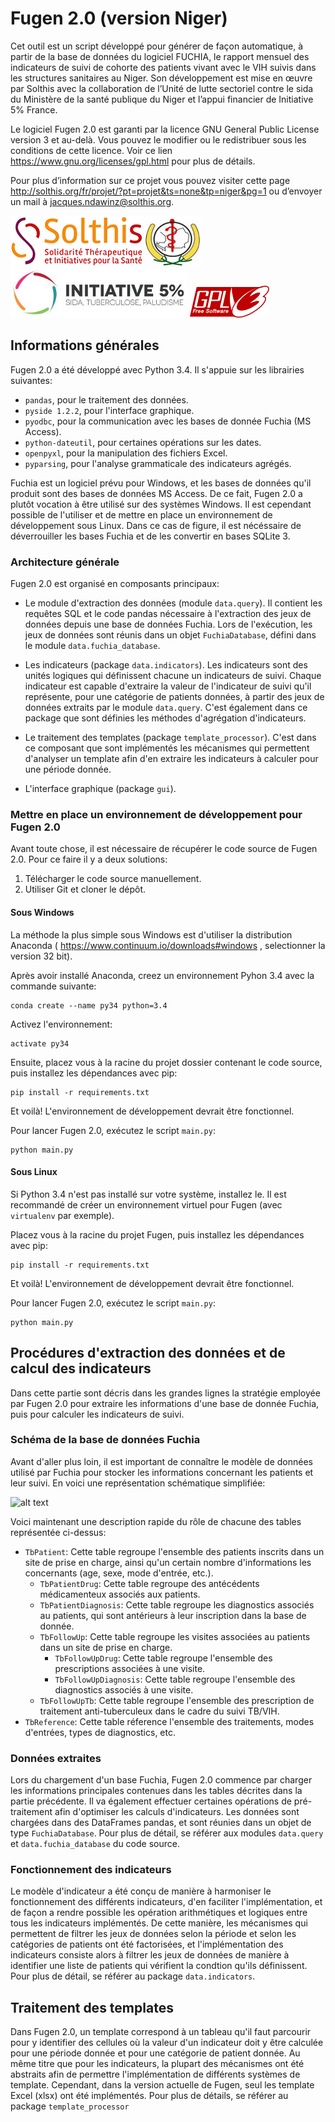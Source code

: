 # Fugen 2.0 (version Niger) #

Cet outil est un script développé pour générer de façon automatique, à partir de la base de données du logiciel FUCHIA, le rapport mensuel des indicateurs de suivi de cohorte des patients vivant avec le VIH suivis dans les structures sanitaires au Niger. Son développement est mise en œuvre par Solthis avec la collaboration de l’Unité de lutte sectoriel contre le sida du Ministère de la santé publique du Niger et l’appui financier de Initiative 5% France.

Le logiciel Fugen 2.0 est garanti par la licence GNU General Public License version 3 et au-delà. Vous pouvez le modifier ou le redistribuer sous les conditions de cette licence. Voir ce lien https://www.gnu.org/licenses/gpl.html pour plus de détails.

Pour plus d’information sur ce projet vous pouvez visiter cette page http://solthis.org/fr/projet/?pt=projet&ts=none&tp=niger&pg=1 ou d’envoyer un mail à jacques.ndawinz@solthis.org.

![alt text](resources/about/logo_solthis.png "Solthis") ![alt text](resources/about/logo_ulss.png "ULSS") ![alt text](resources/about/logo_initiative5.png "Initiative 5%") ![alt text](resources/about/logo_gnugplv3.png "GNU GPL V3")

## Informations générales ##

Fugen 2.0 a été développé avec Python 3.4. Il s'appuie sur les librairies suivantes:

- `pandas`, pour le traitement des données.
- `pyside 1.2.2`, pour l'interface graphique.
- `pyodbc`, pour la communication avec les bases de donnée Fuchia (MS Access).
- `python-dateutil`, pour certaines opérations sur les dates.
- `openpyxl`, pour la manipulation des fichiers Excel.
- `pyparsing`, pour l'analyse grammaticale des indicateurs agrégés.
 
Fuchia est un logiciel prévu pour Windows, et les bases de données qu'il produit sont des bases de données MS Access. De ce fait, Fugen 2.0 a plutôt vocation à être utilisé sur des systèmes Windows. Il est cependant possible de l'utiliser et de mettre en place un environnement de développement sous Linux. Dans ce cas de figure, il est nécéssaire de déverrouiller les bases Fuchia et de les convertir en bases SQLite 3. 

### Architecture générale ###

Fugen 2.0 est organisé en composants principaux:

- Le module d'extraction des données (module `data.query`). Il contient les requêtes SQL et le code pandas nécessaire à l'extraction des jeux de données depuis une base de données Fuchia. Lors de l'exécution, les jeux de données sont réunis dans un objet `FuchiaDatabase`, défini dans le module `data.fuchia_database`. 

- Les indicateurs (package `data.indicators`). Les indicateurs sont des unités logiques qui définissent chacune un indicateurs de suivi. Chaque indicateur est capable d'extraire la valeur de l'indicateur de suivi qu'il représente, pour une catégorie de patients données, à partir des jeux de données extraits par le module `data.query`. C'est également dans ce package que sont définies les méthodes d'agrégation d'indicateurs.

- Le traitement des templates (package `template_processor`). C'est dans ce composant que sont implémentés les mécanismes qui permettent d'analyser un template afin d'en extraire les indicateurs à calculer pour une période donnée.

- L'interface graphique (package `gui`).

### Mettre en place un environnement de développement pour Fugen 2.0 ###

Avant toute chose, il est nécessaire de récupérer le code source de Fugen 2.0. Pour ce faire il y a deux solutions:

1. Télécharger le code source manuellement.
2. Utiliser Git et cloner le dépôt.

#### Sous Windows ####

La méthode la plus simple sous Windows est d'utiliser la distribution Anaconda ( https://www.continuum.io/downloads#windows , selectionner la version 32 bit).

Après avoir installé Anaconda, creez un environnement Pyhon 3.4 avec la commande suivante:
 
    conda create --name py34 python=3.4

Activez l'environnement:

    activate py34

Ensuite, placez vous à la racine du projet dossier contenant le code source, puis installez les dépendances avec pip:

    pip install -r requirements.txt

Et voilà! L'environnement de développement devrait être fonctionnel.

Pour lancer Fugen 2.0, exécutez le script `main.py`:

    python main.py

#### Sous Linux ####

Si Python 3.4 n'est pas installé sur votre système, installez le. Il est recommandé de créer un environnement virtuel pour Fugen (avec `virtualenv` par exemple). 

Placez vous à la racine du projet Fugen, puis installez les dépendances avec pip:

    pip install -r requirements.txt

Et voilà! L'environnement de développement devrait être fonctionnel.

Pour lancer Fugen 2.0, exécutez le script `main.py`:

    python main.py

## Procédures d'extraction des données et de calcul des indicateurs ##

Dans cette partie sont décris dans les grandes lignes la stratégie employée par Fugen 2.0 pour extraire les informations d'une base de donnée Fuchia, puis pour calculer les indicateurs de suivi.

### Schéma de la base de données Fuchia ###

Avant d'aller plus loin, il est important de connaître le modèle de données utilisé par Fuchia pour stocker les informations concernant les patients et leur suivi. En voici une représentation schématique simplifiée:

![alt text](fuchia_data_model.png "Data model")

Voici maintenant une description rapide du rôle de chacune des tables représentée ci-dessus:

- `TbPatient`: Cette table regroupe l'ensemble des patients inscrits dans un site de prise en charge, ainsi qu'un certain nombre d'informations les concernants (age, sexe, mode d'entrée, etc.).
    - `TbPatientDrug`: Cette table regroupe des antécédents médicamenteux associés aux patients.
    - `TbPatientDiagnosis`: Cette table regroupe les diagnostics associés au patients, qui sont antérieurs à leur inscription dans la base de donnée.
    - `TbFollowUp`: Cette table regroupe les visites associées au patients dans un site de prise en charge.
        - `TbFollowUpDrug`: Cette table regroupe l'ensemble des prescriptions associées à une visite.
        - `TbFollowUpDiagnosis`: Cette table regroupe l'ensemble des diagnostics associés à une visite.
    - `TbFollowUpTb`: Cette table regroupe l'ensemble des prescription de traitement anti-tuberculeux dans le cadre du suivi TB/VIH.
- `TbReference`: Cette table réference l'ensemble des traitements, modes d'entrées, types de diagnostics, etc.

### Données extraites ###

Lors du chargement d'un base Fuchia, Fugen 2.0 commence par charger les informations principales contenues dans les tables décrites dans la partie précédente. Il va également effectuer certaines opérations de pré-traitement afin d'optimiser les calculs d'indicateurs. Les données sont chargées dans des DataFrames pandas, et sont réunies dans un objet de type `FuchiaDatabase`. Pour plus de détail, se référer aux modules `data.query` et `data.fuchia_database` du code source.

### Fonctionnement des indicateurs ###
 
Le modèle d'indicateur a été conçu de manière à harmoniser le fonctionnement des différents indicateurs, d'en faciliter l'implémentation, et de façon a rendre possible les opération arithmétiques et logiques entre tous les indicateurs implémentés. De cette manière, les mécanismes qui permettent de filtrer les jeux de données selon la période et selon les catégories de patients ont été factorisées, et l'implémentation des indicateurs consiste alors à filtrer les jeux de données de manière à identifier une liste de patients qui vérifient la condtion qu'ils définissent. Pour plus de détail, se référer au package `data.indicators`.

## Traitement des templates ##

Dans Fugen 2.0, un template correspond à un tableau qu'il faut parcourir pour y identifier des cellules où la valeur d'un indicateur doit y être calculée pour une période donnée et pour une catégorie de patient donnée. Au même titre que pour les indicateurs, la plupart des mécanismes ont été abstraits afin de permettre l'implémentation de différents systèmes de template. Cependant, dans la version actuelle de Fugen, seul les template Excel (xlsx) ont été implémentés. Pour plus de détails, se référer au package `template_processor`

